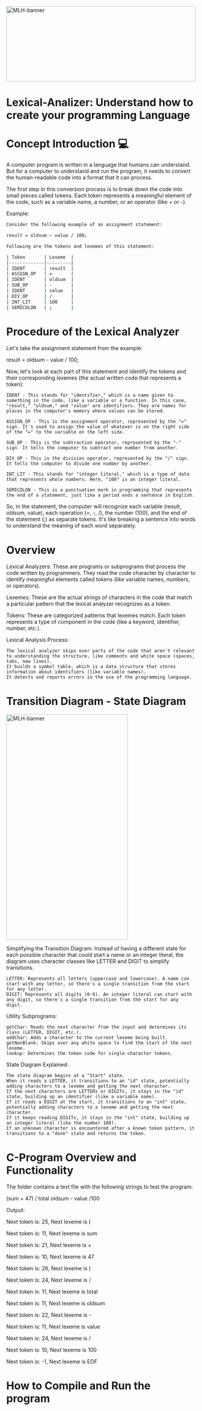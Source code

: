 <img src="https://i.imgur.com/WLPEHXF.gif" alt="MLH-banner" width="100%" height="200px">

# Lexical-Analizer: Understand how to create your programming Language

# Concept Introduction 💻

A computer program is written in a language that humans can understand. But for a computer to understand and run the program, it needs to convert the human-readable code into a format that it can process.

The first step in this conversion process is to break down the code into small pieces called tokens. Each token represents a meaningful element of the code, such as a variable name, a number, or an operator (like + or -).

Example:

```bash
Consider the following example of an assignment statement:

result = oldsum – value / 100;

Following are the tokens and lexemes of this statement:

| Token       | Lexeme  |
|-------------|---------|
| IDENT       | result  |
| ASSIGN_OP   | =       |
| IDENT       | oldsum  |
| SUB_OP      | -       |
| IDENT       | value   |
| DIV_OP      | /       |
| INT_LIT     | 100     |
| SEMICOLON   | ;       |
```

# Procedure of the Lexical Analyzer

Let's take the assignment statement from the example:

result = oldsum - value / 100;

Now, let's look at each part of this statement and identify the tokens and their corresponding lexemes (the actual written code that represents a token):

    IDENT - This stands for "identifier," which is a name given to something in the code, like a variable or a function. In this case, "result," "oldsum," and "value" are identifiers. They are names for places in the computer's memory where values can be stored.

    ASSIGN_OP - This is the assignment operator, represented by the "=" sign. It's used to assign the value of whatever is on the right side of the "=" to the variable on the left side.

    SUB_OP - This is the subtraction operator, represented by the "-" sign. It tells the computer to subtract one number from another.

    DIV_OP - This is the division operator, represented by the "/" sign. It tells the computer to divide one number by another.

    INT_LIT - This stands for "integer literal," which is a type of data that represents whole numbers. Here, "100" is an integer literal.

    SEMICOLON - This is a punctuation mark in programming that represents the end of a statement, just like a period ends a sentence in English.

So, in the statement, the computer will recognize each variable (result, oldsum, value), each operation (=, -, /), the number (100), and the end of the statement (;) as separate tokens. It's like breaking a sentence into words to understand the meaning of each word separately.

# Overview

Lexical Analyzers: These are programs or subprograms that process the code written by programmers. They read the code character by character to identify meaningful elements called tokens (like variable names, numbers, or operators).

Lexemes: These are the actual strings of characters in the code that match a particular pattern that the lexical analyzer recognizes as a token.

Tokens: These are categorized patterns that lexemes match. Each token represents a type of component in the code (like a keyword, identifier, number, etc.).

Lexical Analysis Process:

    The lexical analyzer skips over parts of the code that aren't relevant to understanding the structure, like comments and white space (spaces, tabs, new lines).
    It builds a symbol table, which is a data structure that stores information about identifiers (like variable names).
    It detects and reports errors in the use of the programming language.

# Transition Diagram - State Diagram

<img src="https://i.imgur.com/wYXi8Rn.png" alt="MLH-banner" width="80%" height="600px">

Simplifying the Transition Diagram: Instead of having a different state for each possible character that could start a name or an integer literal, the diagram uses character classes like LETTER and DIGIT to simplify transitions.

    LETTER: Represents all letters (uppercase and lowercase). A name can start with any letter, so there's a single transition from the start for any letter.
    DIGIT: Represents all digits (0-9). An integer literal can start with any digit, so there's a single transition from the start for any digit.

Utility Subprograms:

    getChar: Reads the next character from the input and determines its class (LETTER, DIGIT, etc.).
    addChar: Adds a character to the current lexeme being built.
    getNonBlank: Skips over any white space to find the start of the next lexeme.
    lookup: Determines the token code for single-character tokens.

State Diagram Explained:

    The state diagram begins at a "Start" state.
    When it reads a LETTER, it transitions to an "id" state, potentially adding characters to a lexeme and getting the next character.
    If the next characters are LETTERs or DIGITs, it stays in the "id" state, building up an identifier (like a variable name).
    If it reads a DIGIT at the start, it transitions to an "int" state, potentially adding characters to a lexeme and getting the next character.
    If it keeps reading DIGITs, it stays in the "int" state, building up an integer literal (like the number 100).
    If an unknown character is encountered after a known token pattern, it transitions to a "done" state and returns the token.


# C-Program Overview and Functionality

The folder contains  a text file with the following strings to test the program:

(sum + 47) / total
oldsum - value /100

Output:

Next token is: 25, Next lexeme is (

Next token is: 11, Next lexeme is sum

Next token is: 21, Next lexeme is +

Next token is: 10, Next lexeme is 47

Next token is: 26, Next lexeme is )

Next token is: 24, Next lexeme is /

Next token is: 11, Next lexeme is total

Next token is: 11, Next lexeme is oldsum

Next token is: 22, Next lexeme is -

Next token is: 11, Next lexeme is value

Next token is: 24, Next lexeme is /

Next token is: 10, Next lexeme is 100

Next token is: -1, Next lexeme is EOF

# How to Compile and Run the program

